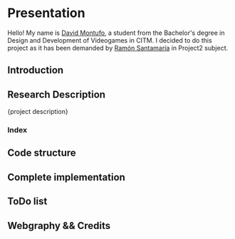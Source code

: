 # Presentation 

Hello! My name is [David Montufo](https://github.com/Montuuh), a student from the Bachelor's degree in Design and Development of Videogames in CITM. I decided to do this project as it has been demanded by [Ramón Santamaría](https://github.com/raysan5) in Project2 subject.

## Introduction

## Research Description

{project description}

### Index

## Code structure

## Complete implementation

## ToDo list

## Webgraphy && Credits
